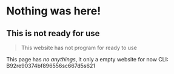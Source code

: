 # Nothing was here!
## This is not ready for use
> This website has not program for ready to use

This page has _no anythings_, it only a empty website for now
  CLI: B92re90374bf896556sc667d5s621
